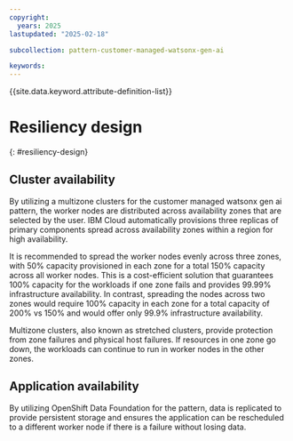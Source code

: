 ```yaml
---
copyright:
  years: 2025
lastupdated: "2025-02-18"

subcollection: pattern-customer-managed-watsonx-gen-ai

keywords:
---
```

{{site.data.keyword.attribute-definition-list}}

# Resiliency design
{: #resiliency-design}

## Cluster availability

By utilizing a multizone clusters for the customer managed watsonx gen ai pattern, the worker nodes are distributed across availability zones that are selected by the user. IBM Cloud automatically provisions three replicas of primary components spread across availability zones within a region for high availability.

It is recommended to spread the worker nodes evenly across three zones, with 50% capacity provisioned in each zone for a total 150% capacity across all worker nodes. This is a cost-efficient solution that guarantees 100% capacity for the workloads if one zone fails and provides 99.99% infrastructure availability. In contrast, spreading the nodes across two zones would require 100% capacity in each zone for a total capacity of 200% vs 150% and would offer only 99.9% infrastructure availability.

Multizone clusters, also known as stretched clusters, provide protection from zone failures and physical host failures. If resources in one zone go down, the workloads can continue to run in worker nodes in the other zones.

## Application availability

By utilizing OpenShift Data Foundation for the pattern, data is replicated to provide persistent storage and ensures the application can be rescheduled to a different worker node if there is a failure without losing data.

